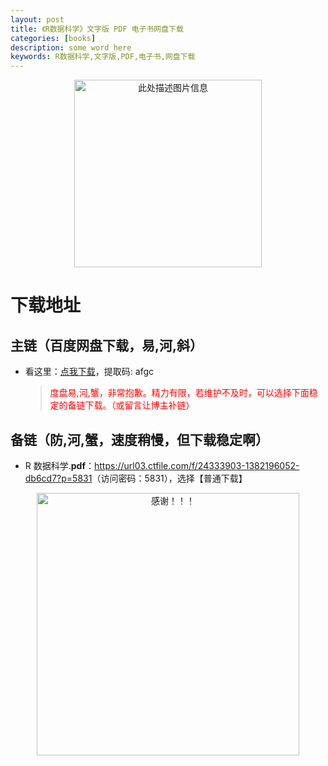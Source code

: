 ```yaml
---
layout: post
title: 《R数据科学》文字版 PDF 电子书网盘下载
categories: [books]
description: some word here
keywords: R数据科学,文字版,PDF,电子书,网盘下载
---
```


<div align="center"><img src="https://pic.imgdb.cn/item/670637f5d29ded1a8c7e4f2f.png" alt="此处描述图片信息" width="300px" height="auto"></div>

# 下载地址

## 主链（百度网盘下载，易,河,斜）

- 看这里：[点我下载](https://pan.baidu.com/s/1iMXUbSbtZQZjDcqDmnWUyw?pwd=afgc)，提取码: afgc

  > <p style="color:red" >度盘易,河,蟹，非常抱歉。精力有限，若维护不及时，可以选择下面稳定的备链下载。（或留言让博主补链）</p>

## 备链（防,河,蟹，速度稍慢，但下载稳定啊）

- R 数据科学.**pdf**：<https://url03.ctfile.com/f/24333903-1382196052-db6cd7?p=5831>（访问密码：5831），选择【普通下载】

<div align="center"><img src="https://pic.imgdb.cn/item/6707df6bd29ded1a8ce37031.gif" alt="感谢！！！" width="420px" height="auto"/></div>
